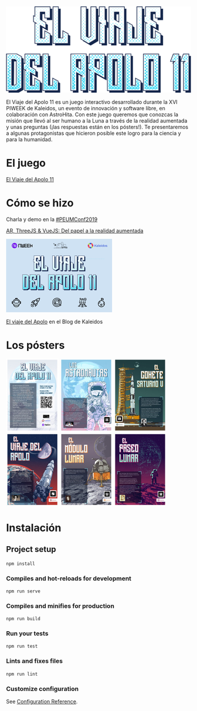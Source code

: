 ![El Viaje del Apolo 11](/title.png)

El Viaje del Apolo 11 es un juego interactivo desarrollado durante la XVI PIWEEK de Kaleidos, un evento de innovación y software libre, en colaboración con AstroHita. Con este juego queremos que conozcas la misión que llevó al ser humano a la Luna a través de la realidad aumentada y unas preguntas (¡las respuestas están en los pósters!). Te presentaremos a algunas protagonistas que hicieron posible este logro para la ciencia y para la humanidad.

# El juego

[El Viaje del Apolo 11](https://piweek.github.io/follow-the-apollo-11/)

# Cómo se hizo

Charla y demo en la
[#PEUMConf2019](https://www.programaresunamierda.com/p/peumconf-2019.html)

[AR, ThreeJS & VueJS: Del papel a la realidad aumentada](https://youtu.be/avpPkJF5SJM)

[![AR, ThreeJS & VueJS: Del papel a la realidad aumentada](/posters/video_thumb.png)](https://youtu.be/avpPkJF5SJM)

[El viaje del Apolo](https://blog.kaleidos.net/El-viaje-del-Apolo/) en el Blog de Kaleidos

# Los pósters

[![Información del juego](/posters/texto-juego_thumb.jpg)](/posters/texto-juego.jpg)
[![Los Astronautas](/posters/poster1_thumb.jpg)](/posters/poster1.jpg)
[![El cohete Saturno V](/posters/poster2_thumb.jpg)](/posters/poster2.jpg)
[![El viaje del Apolo](/posters/poster3_thumb.jpg)](/posters/poster3.jpg)
[![El módulo lunar](/posters/poster4_thumb.jpg)](/posters/poster4.jpg)
[![El paseo lunar](/posters/poster5_thumb.jpg)](/posters/poster5.jpg)


# Instalación

## Project setup
```
npm install
```

### Compiles and hot-reloads for development
```
npm run serve
```

### Compiles and minifies for production
```
npm run build
```

### Run your tests
```
npm run test
```

### Lints and fixes files
```
npm run lint
```

### Customize configuration
See [Configuration Reference](https://cli.vuejs.org/config/).
